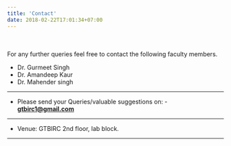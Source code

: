 ```yaml
---
title: 'Contact'
date: 2018-02-22T17:01:34+07:00
---
```

\
\
For any further queries feel free to contact the following faculty members.
- Dr. Gurmeet Singh
- Dr. Amandeep Kaur
- Dr. Mahender singh
----------------------

* Please send your Queries/valuable suggestions on: -      
**gtbirc1@gmail.com**
-----------------------

* Venue: GTBIRC 2nd floor, lab block.
---------------------------
